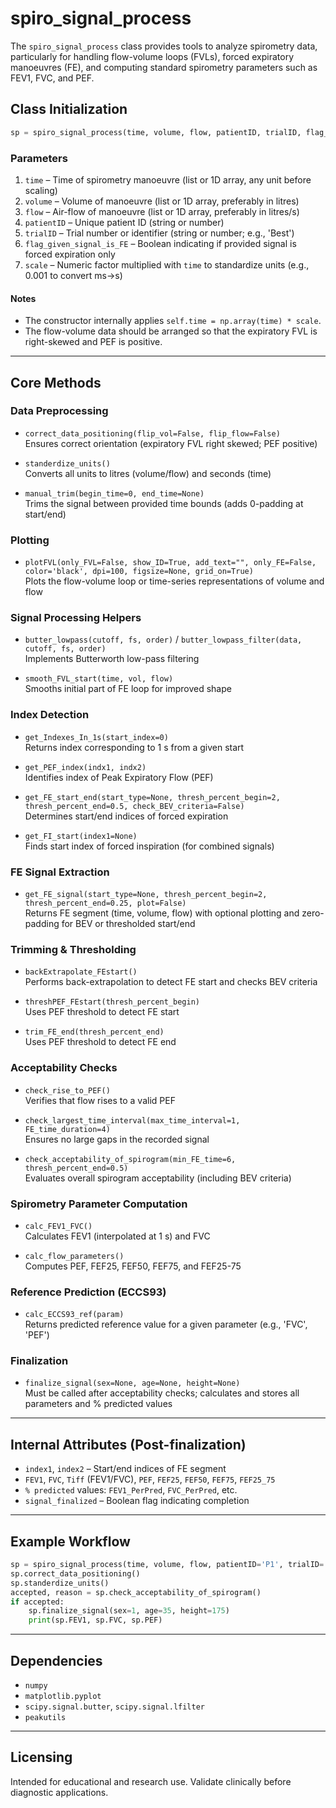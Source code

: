 # spiro_signal_process

The `spiro_signal_process` class provides tools to analyze spirometry data, particularly for handling flow-volume loops (FVLs), forced expiratory manoeuvres (FE), and computing standard spirometry parameters such as FEV1, FVC, and PEF.

## Class Initialization

```python
sp = spiro_signal_process(time, volume, flow, patientID, trialID, flag_given_signal_is_FE, scale)
```

### Parameters

1. `time`                         – Time of spirometry manoeuvre (list or 1D array, any unit before scaling)
2. `volume`                       – Volume of manoeuvre (list or 1D array, preferably in litres)
3. `flow`                         – Air-flow of manoeuvre (list or 1D array, preferably in litres/s)
4. `patientID`                    – Unique patient ID (string or number)
5. `trialID`                      – Trial number or identifier (string or number; e.g., 'Best')
6. `flag_given_signal_is_FE`      – Boolean indicating if provided signal is forced expiration only
7. `scale`                        – Numeric factor multiplied with `time` to standardize units (e.g., 0.001 to convert ms→s)

#### Notes
- The constructor internally applies `self.time = np.array(time) * scale`.
- The flow-volume data should be arranged so that the expiratory FVL is right-skewed and PEF is positive.

---

## Core Methods

### Data Preprocessing

* `correct_data_positioning(flip_vol=False, flip_flow=False)`  
  Ensures correct orientation (expiratory FVL right skewed; PEF positive)

* `standerdize_units()`  
  Converts all units to litres (volume/flow) and seconds (time)

* `manual_trim(begin_time=0, end_time=None)`  
  Trims the signal between provided time bounds (adds 0-padding at start/end)

### Plotting

* `plotFVL(only_FVL=False, show_ID=True, add_text="", only_FE=False, color='black', dpi=100, figsize=None, grid_on=True)`  
  Plots the flow-volume loop or time-series representations of volume and flow

### Signal Processing Helpers

* `butter_lowpass(cutoff, fs, order)`  /  `butter_lowpass_filter(data, cutoff, fs, order)`  
  Implements Butterworth low-pass filtering

* `smooth_FVL_start(time, vol, flow)`  
  Smooths initial part of FE loop for improved shape

### Index Detection

* `get_Indexes_In_1s(start_index=0)`  
  Returns index corresponding to 1 s from a given start

* `get_PEF_index(indx1, indx2)`  
  Identifies index of Peak Expiratory Flow (PEF)

* `get_FE_start_end(start_type=None, thresh_percent_begin=2, thresh_percent_end=0.5, check_BEV_criteria=False)`  
  Determines start/end indices of forced expiration

* `get_FI_start(index1=None)`  
  Finds start index of forced inspiration (for combined signals)

### FE Signal Extraction

* `get_FE_signal(start_type=None, thresh_percent_begin=2, thresh_percent_end=0.25, plot=False)`  
  Returns FE segment (time, volume, flow) with optional plotting and zero-padding for BEV or thresholded start/end

### Trimming & Thresholding

* `backExtrapolate_FEstart()`  
  Performs back-extrapolation to detect FE start and checks BEV criteria

* `threshPEF_FEstart(thresh_percent_begin)`  
  Uses PEF threshold to detect FE start

* `trim_FE_end(thresh_percent_end)`  
  Uses PEF threshold to detect FE end

### Acceptability Checks

* `check_rise_to_PEF()`  
  Verifies that flow rises to a valid PEF

* `check_largest_time_interval(max_time_interval=1, FE_time_duration=4)`  
  Ensures no large gaps in the recorded signal

* `check_acceptability_of_spirogram(min_FE_time=6, thresh_percent_end=0.5)`  
  Evaluates overall spirogram acceptability (including BEV criteria)

### Spirometry Parameter Computation

* `calc_FEV1_FVC()`  
  Calculates FEV1 (interpolated at 1 s) and FVC

* `calc_flow_parameters()`  
  Computes PEF, FEF25, FEF50, FEF75, and FEF25-75

### Reference Prediction (ECCS93)

* `calc_ECCS93_ref(param)`  
  Returns predicted reference value for a given parameter (e.g., 'FVC', 'PEF')

### Finalization

* `finalize_signal(sex=None, age=None, height=None)`  
  Must be called after acceptability checks; calculates and stores all parameters and % predicted values

---

## Internal Attributes (Post-finalization)

* `index1`, `index2` – Start/end indices of FE segment
* `FEV1`, `FVC`, `Tiff` (FEV1/FVC), `PEF`, `FEF25`, `FEF50`, `FEF75`, `FEF25_75`
* `% predicted` values: `FEV1_PerPred`, `FVC_PerPred`, etc.
* `signal_finalized` – Boolean flag indicating completion

---

## Example Workflow

```python
sp = spiro_signal_process(time, volume, flow, patientID='P1', trialID='T1', flag_given_signal_is_FE=False, scale=1)
sp.correct_data_positioning()
sp.standerdize_units()
accepted, reason = sp.check_acceptability_of_spirogram()
if accepted:
    sp.finalize_signal(sex=1, age=35, height=175)
    print(sp.FEV1, sp.FVC, sp.PEF)
```

---

## Dependencies

* `numpy`
* `matplotlib.pyplot`
* `scipy.signal.butter`, `scipy.signal.lfilter`
* `peakutils`

---

## Licensing

Intended for educational and research use. Validate clinically before diagnostic applications.
